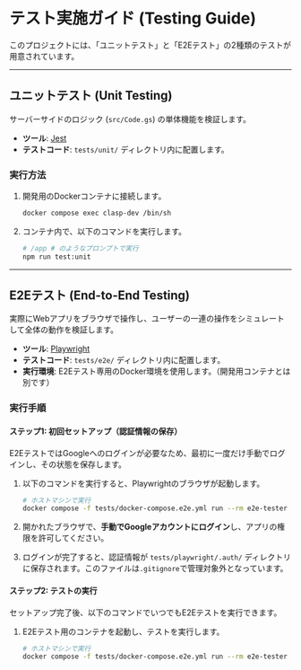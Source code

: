 # テスト実施ガイド (Testing Guide)

このプロジェクトには、「ユニットテスト」と「E2Eテスト」の2種類のテストが用意されています。

---

## ユニットテスト (Unit Testing)

サーバーサイドのロジック (`src/Code.gs`) の単体機能を検証します。

-   **ツール**: [Jest](https://jestjs.io/)
-   **テストコード**: `tests/unit/` ディレクトリ内に配置します。

### 実行方法

1.  開発用のDockerコンテナに接続します。
    ```bash
    docker compose exec clasp-dev /bin/sh
    ```

2.  コンテナ内で、以下のコマンドを実行します。
    ```bash
    # /app # のようなプロンプトで実行
    npm run test:unit
    ```

---

## E2Eテスト (End-to-End Testing)

実際にWebアプリをブラウザで操作し、ユーザーの一連の操作をシミュレートして全体の動作を検証します。

-   **ツール**: [Playwright](https://playwright.dev/)
-   **テストコード**: `tests/e2e/` ディレクトリ内に配置します。
-   **実行環境**: E2Eテスト専用のDocker環境を使用します。（開発用コンテナとは別です）

### 実行手順

#### ステップ1: 初回セットアップ（認証情報の保存）

E2EテストではGoogleへのログインが必要なため、最初に一度だけ手動でログインし、その状態を保存します。

1.  以下のコマンドを実行すると、Playwrightのブラウザが起動します。
    ```bash
    # ホストマシンで実行
    docker compose -f tests/docker-compose.e2e.yml run --rm e2e-tester npm run test:e2e:auth
    ```

2.  開かれたブラウザで、**手動でGoogleアカウントにログイン**し、アプリの権限を許可してください。

3.  ログインが完了すると、認証情報が `tests/playwright/.auth/` ディレクトリに保存されます。このファイルは`.gitignore`で管理対象外となっています。

#### ステップ2: テストの実行

セットアップ完了後、以下のコマンドでいつでもE2Eテストを実行できます。

1.  E2Eテスト用のコンテナを起動し、テストを実行します。
    ```bash
    # ホストマシンで実行
    docker compose -f tests/docker-compose.e2e.yml run --rm e2e-tester npm run test:e2e
    ```
